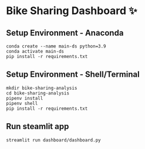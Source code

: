 # Bike Sharing Dashboard ✨

## Setup Environment - Anaconda
```
conda create --name main-ds python=3.9
conda activate main-ds
pip install -r requirements.txt
```

## Setup Environment - Shell/Terminal
```
mkdir bike-sharing-analysis
cd bike-sharing-analysis
pipenv install
pipenv shell
pip install -r requirements.txt
```

## Run steamlit app
```
streamlit run dashboard/dashboard.py
```
